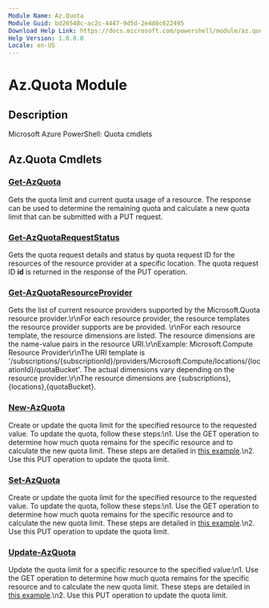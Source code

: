 ```yaml
---
Module Name: Az.Quota
Module Guid: bd26548c-ac2c-4447-9d5d-2e4d8c622495
Download Help Link: https://docs.microsoft.com/powershell/module/az.quota
Help Version: 1.0.0.0
Locale: en-US
---
```


# Az.Quota Module
## Description
Microsoft Azure PowerShell: Quota cmdlets

## Az.Quota Cmdlets
### [Get-AzQuota](Get-AzQuota.md)
Gets the quota limit and current quota usage of a resource.
The response can be used to determine the remaining quota and calculate a new quota limit that can be submitted with a PUT request.

### [Get-AzQuotaRequestStatus](Get-AzQuotaRequestStatus.md)
Gets the quota request details and status by quota request ID for the resources of the resource provider at a specific location.
The quota request ID **id** is returned in the response of the PUT operation.

### [Get-AzQuotaResourceProvider](Get-AzQuotaResourceProvider.md)
Gets the list of current resource providers supported by the Microsoft.Quota resource provider.\r\nFor each resource provider, the resource templates the resource provider supports are be provided.
\r\nFor each resource template, the resource dimensions are listed.
The resource dimensions are the name-value pairs in the resource URI.\r\nExample: Microsoft.Compute Resource Provider\r\nThe URI template is '/subscriptions/{subscriptionId}/providers/Microsoft.Compute/locations/{locationId}/quotaBucket'.
The actual dimensions vary depending on the resource provider.\r\nThe resource dimensions are {subscriptions},{locations},{quotaBucket}.

### [New-AzQuota](New-AzQuota.md)
Create or update the quota limit for the specified resource to the requested value.
To update the quota, follow these steps:\n1.
Use the GET operation to determine how much quota remains for the specific resource and to calculate the new quota limit.
These steps are detailed in [this example](https://techcommunity.microsoft.com/t5/azure-governance-and-management/using-the-new-quota-rest-api/ba-p/2183670).\n2.
Use this PUT operation to update the quota limit.

### [Set-AzQuota](Set-AzQuota.md)
Create or update the quota limit for the specified resource to the requested value.
To update the quota, follow these steps:\n1.
Use the GET operation to determine how much quota remains for the specific resource and to calculate the new quota limit.
These steps are detailed in [this example](https://techcommunity.microsoft.com/t5/azure-governance-and-management/using-the-new-quota-rest-api/ba-p/2183670).\n2.
Use this PUT operation to update the quota limit.

### [Update-AzQuota](Update-AzQuota.md)
Update the quota limit for a specific resource to the specified value:\n1.
Use the GET operation to determine how much quota remains for the specific resource and to calculate the new quota limit.
These steps are detailed in [this example](https://techcommunity.microsoft.com/t5/azure-governance-and-management/using-the-new-quota-rest-api/ba-p/2183670).\n2.
Use this PUT operation to update the quota limit.

